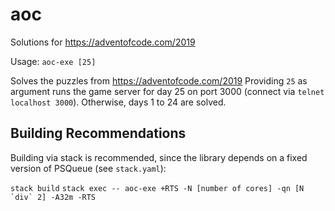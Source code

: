 # aoc
Solutions for https://adventofcode.com/2019

Usage: `aoc-exe [25]`

Solves the puzzles from https://adventofcode.com/2019
Providing `25` as argument runs the game server for day 25 on port 3000 (connect via `telnet localhost 3000`).
Otherwise, days 1 to 24 are solved.

## Building Recommendations

Building via stack is recommended, since the library depends on a fixed version of PSQueue (see `stack.yaml`):

```stack build```
```stack exec -- aoc-exe +RTS -N [number of cores] -qn [N `div` 2] -A32m -RTS```

